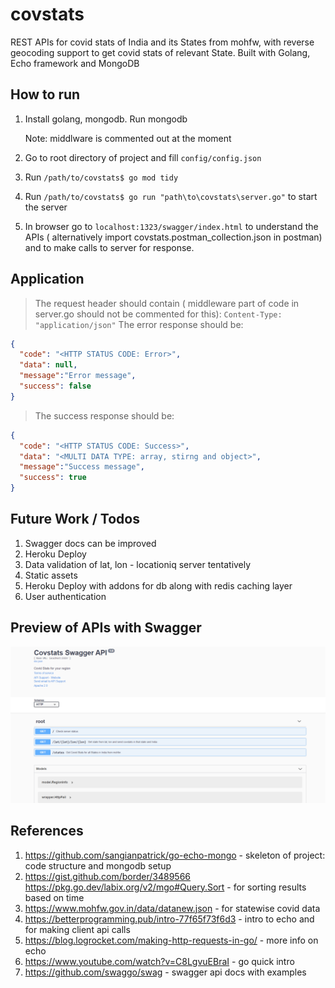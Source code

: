 # covstats

REST APIs for covid stats of India and its States from mohfw,
with reverse geocoding support to get covid stats of relevant 
State. Built with Golang, Echo framework and MongoDB



## How to run

 1. Install golang, mongodb. Run mongodb  

    Note: middlware is commented out at the moment

 2. Go to root directory of project and fill `config/config.json`

 3. Run `/path/to/covstats$ go mod tidy`
 
 4. Run `/path/to/covstats$ go run "path\to\covstats\server.go"` to start the server
 
 5. In browser go to `localhost:1323/swagger/index.html` to understand the APIs ( alternatively import covstats.postman_collection.json
     in postman) and to make calls to server for response.

   


## Application

>The request header should contain ( middleware part of code in server.go should not be commented for this):
```Content-Type: "application/json"```
>The error response should be:

```json
{
  "code": "<HTTP STATUS CODE: Error>",
  "data": null,
  "message":"Error message",
  "success": false
}
```

>The success response should be:

```json
{
  "code": "<HTTP STATUS CODE: Success>",
  "data": "<MULTI DATA TYPE: array, stirng and object>",
  "message":"Success message",
  "success": true
}
```

## Future Work / Todos

1. Swagger docs can be improved
2. Heroku Deploy
2. Data validation of lat, lon - locationiq server tentatively
3. Static assets
4. Heroku Deploy with addons for db along with redis caching layer
5. User authentication

## Preview of APIs with Swagger

![plot](./swagger-preview.png)


## References

1.  https://github.com/sangianpatrick/go-echo-mongo           -  skeleton of project: code structure and mongodb setup
2.  https://gist.github.com/border/3489566 
    https://pkg.go.dev/labix.org/v2/mgo#Query.Sort            -  for sorting results based on time
3.  https://www.mohfw.gov.in/data/datanew.json                -  for statewise covid data
4.  https://betterprogramming.pub/intro-77f65f73f6d3          -  intro to echo and for making client api calls 
5.  https://blog.logrocket.com/making-http-requests-in-go/    -  more info on echo 
6.  https://www.youtube.com/watch?v=C8LgvuEBraI               -  go quick intro 
7.  https://github.com/swaggo/swag                            -  swagger api docs with examples